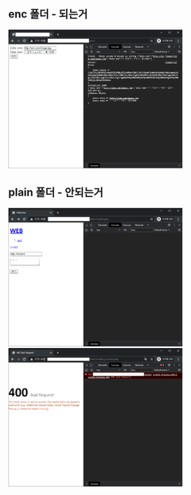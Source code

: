 
## enc 폴더 - 되는거
<img src="pics/post-enc.png" width="350">

## plain 폴더 - 안되는거
<img src="pics/post-plain1.png" width="350">
<img src="pics/post-plain2.png" width="350">

